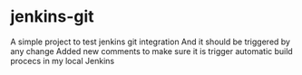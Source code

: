 # jenkins-git

A simple project to test jenkins git integration
And it should be triggered by any change
Added new comments to make sure it is trigger automatic build procecs in my local Jenkins

